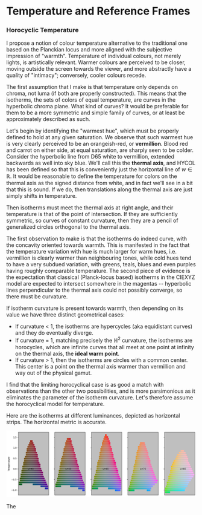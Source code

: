 # Temperature and Reference Frames


### Horocyclic Temperature

I propose a notion of colour temperature alternative to the traditional one based on the Planckian locus and more aligned with the subjective impression of "warmth". Temperature of individual colours, not merely lights, is artistically relevant. Warmer colours are perceived to be closer, moving outside the screen towards the viewer, and more abstractly have a quality of "intimacy"; conversely, cooler colours recede.

<!-- As already said, the $w = t \in \mathbb{R}$ axis of neutrals has a natural and intuitive notion of warmth, which is signed distance alongside it from a reference white $N_0$, and thus $T_{w_0} = 2 \th^{-1}(t)$. This temperature is in completely different units and interpretation than physical temperature of a black body, spanning on the neutral axis from $T = -1.07$ (noon sky) through $T = 0.0$ at true white $N_0$ into $T=1.62$ (glowing orangeish red). Note that warmer and cooler colours than these extremes exist off-axis. -->

The first assumption that I make is that temperature only depends on chroma, not luma (if both are properly constructed). This means that the isotherms, the sets of colors of equal temperature, are curves in the hyperbolic chroma plane. What kind of curves? It would be preferable for them to be a more symmetric and simple family of curves, or at least be approximately described as such.

Let's begin by identifying the "warmest hue", which must be properly defined to hold at any given saturation. We observe that such warmest hue is very clearly perceived to be an orangeish-red, or **vermillion**. Blood red and carrot on either side, at equal saturation, are sharply seen to be colder. Consider the hyperbolic line from D65 white to vermillion, extended backwards as well into sky blue. We'll call this the **thermal axis**, and HYCOL has been defined so that this is conveniently just the horizontal line of $w \in \mathbb{R}$. It would be reasonable to define the temperature for colors on the thermal axis as the signed distance from white, and in fact we'll see in a bit that this is sound. If we do, then translations along the thermal axis are just simply shifts in temperature.

Then isotherms must meet the thermal axis at right angle, and their temperature is that of the point of intersection. If they are sufficiently symmetric, so curves of constant curvature, then they are a pencil of generalized circles orthogonal to the thermal axis. 

The first observation to make is that the isotherms do indeed curve, with the concavity oriented towards warmth. This is manifested in the fact that the temperature variation with hue is much larger for warm hues, i.e. vermillion is clearly warmer than neighbouring tones, while cold hues tend to have a very subdued variation, with greens, teals, blues and even purples having roughly comparable temperature. The second piece of evidence is the expectation that classical (Planck-locus based) isotherms in the CIEXYZ model are expected to intersect somewhere in the magentas -- hyperbolic lines perpendicular to the thermal axis could not possibly converge, so there must be curvature.

If isotherm curvature is present towards warmth, then depending on its value we have three distinct geometrical cases:

* If curvature < 1, the isotherms are hypercycles (aka equidistant curves) and they do eventually diverge.
* If curvature = 1, matching precisely the $\mathbb{H}^2$ curvature, the isotherms are horocycles, which are infinite curves that all meet at one point at infinity on the thermal axis, the **ideal warm point**.
* If curvature > 1, then the isotherms are circles with a common center. This center is a point on the thermal axis warmer than vermillion and way out of the physical gamut.

I find that the limiting horocyclical case is as good a match with observations than the other two possibilities, and is more parsimonious as it eliminates the parameter of the isotherm curvature. Let's therefore assume the horocyclical model for temperature.



Here are the isotherms at different luminances, depicted as horizontal strips. The horizontal metric is accurate.

![](assets/isotherm_strips.png)

The 